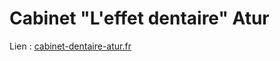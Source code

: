# Cabinet "L'effet dentaire" Atur

Lien : [cabinet-dentaire-atur.fr](https://cabinet-dentaire-atur.fr/)
